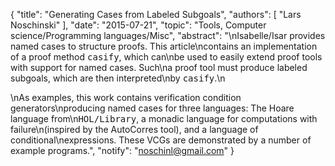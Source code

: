 {
    "title": "Generating Cases from Labeled Subgoals",
    "authors": [
        "Lars Noschinski"
    ],
    "date": "2015-07-21",
    "topic": "Tools, Computer science/Programming languages/Misc",
    "abstract": "\nIsabelle/Isar provides named cases to structure proofs. This article\ncontains an implementation of a proof method <tt>casify</tt>, which can\nbe used to easily extend proof tools with support for named cases. Such\na proof tool must produce labeled subgoals, which are then interpreted\nby <tt>casify</tt>.\n<p>\nAs examples, this work contains verification condition generators\nproducing named cases for three languages: The Hoare language from\n<tt>HOL/Library</tt>, a monadic language for computations with failure\n(inspired by the AutoCorres tool), and a language of conditional\nexpressions. These VCGs are demonstrated by a number of example programs.",
    "notify": "noschinl@gmail.com"
}